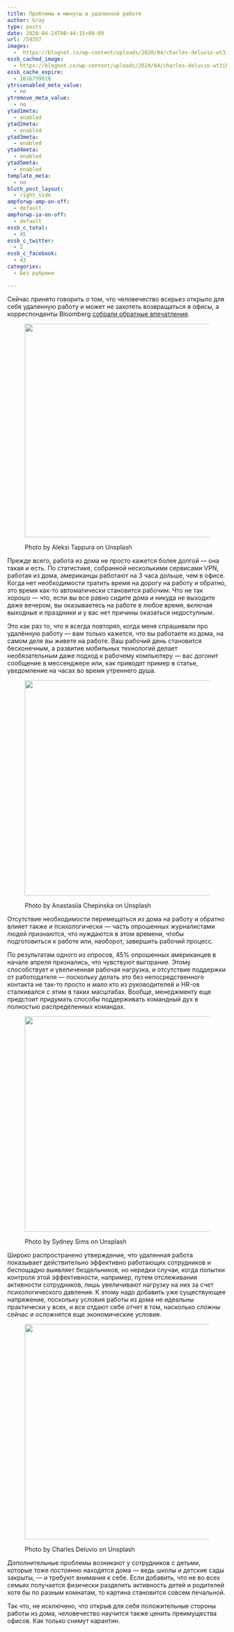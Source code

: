 ```yaml
---
title: Проблемы и минусы в удаленной работе
author: Gray
type: posts
date: 2020-04-24T00:44:15+00:00
url: /59357
images:
  -  https://blognot.co/wp-content/uploads/2020/04/charles-deluvio-wt3iFNxMSE0-unsplash.jpg
essb_cached_image:
  - https://blognot.co/wp-content/uploads/2020/04/charles-deluvio-wt3iFNxMSE0-unsplash.jpg
essb_cache_expire:
  - 1616759018
ytrssenabled_meta_value:
  - no
ytremove_meta_value:
  - no
ytad1meta:
  - enabled
ytad2meta:
  - enabled
ytad3meta:
  - enabled
ytad4meta:
  - enabled
ytad5meta:
  - enabled
template_meta:
  - no
bluth_post_layout:
  - right_side
ampforwp-amp-on-off:
  - default
ampforwp-ia-on-off:
  - default
essb_c_total:
  - 45
essb_c_twitter:
  - 2
essb_c_facebook:
  - 43
categories:
  - Без рубрики

---
```








Сейчас принято говорить о том, что человечество всерьез открыло для себя удаленную работу и может не захотеть возвращаться в офисы, а корреспонденты Bloomberg&nbsp;<a rel="noreferrer noopener" target="_blank" href="https://www.bloomberg.com/news/articles/2020-04-23/working-from-home-in-covid-era-means-three-more-hours-on-the-job">собрали обратные впечатления</a>.<figure class="wp-block-image size-large">

<img data-attachment-id="59358" data-permalink="https://blognot.co/59357/aleksi-tappura-mcg0zgd7bgu-unsplash" data-orig-file="https://i1.wp.com/blognot.co/wp-content/uploads/2020/04/aleksi-tappura-mCg0ZgD7BgU-unsplash.jpg?fit=1200%2C795&ssl=1" data-orig-size="1200,795" data-comments-opened="1" data-image-meta="{&quot;aperture&quot;:&quot;0&quot;,&quot;credit&quot;:&quot;&quot;,&quot;camera&quot;:&quot;&quot;,&quot;caption&quot;:&quot;&quot;,&quot;created_timestamp&quot;:&quot;0&quot;,&quot;copyright&quot;:&quot;&quot;,&quot;focal_length&quot;:&quot;0&quot;,&quot;iso&quot;:&quot;0&quot;,&quot;shutter_speed&quot;:&quot;0&quot;,&quot;title&quot;:&quot;&quot;,&quot;orientation&quot;:&quot;0&quot;}" data-image-title="aleksi-tappura-mCg0ZgD7BgU-unsplash" data-image-description="" data-medium-file="https://i1.wp.com/blognot.co/wp-content/uploads/2020/04/aleksi-tappura-mCg0ZgD7BgU-unsplash.jpg?fit=300%2C199&ssl=1" data-large-file="https://i1.wp.com/blognot.co/wp-content/uploads/2020/04/aleksi-tappura-mCg0ZgD7BgU-unsplash.jpg?fit=740%2C490&ssl=1" width="740" height="490" src="https://i1.wp.com/blognot.co/wp-content/uploads/2020/04/aleksi-tappura-mCg0ZgD7BgU-unsplash.jpg?resize=740%2C490&#038;ssl=1" alt="" class="wp-image-59358" srcset="https://i1.wp.com/blognot.co/wp-content/uploads/2020/04/aleksi-tappura-mCg0ZgD7BgU-unsplash.jpg?resize=1024%2C678&ssl=1 1024w, https://i1.wp.com/blognot.co/wp-content/uploads/2020/04/aleksi-tappura-mCg0ZgD7BgU-unsplash.jpg?resize=300%2C199&ssl=1 300w, https://i1.wp.com/blognot.co/wp-content/uploads/2020/04/aleksi-tappura-mCg0ZgD7BgU-unsplash.jpg?resize=768%2C509&ssl=1 768w, https://i1.wp.com/blognot.co/wp-content/uploads/2020/04/aleksi-tappura-mCg0ZgD7BgU-unsplash.jpg?resize=700%2C464&ssl=1 700w, https://i1.wp.com/blognot.co/wp-content/uploads/2020/04/aleksi-tappura-mCg0ZgD7BgU-unsplash.jpg?resize=800%2C530&ssl=1 800w, https://i1.wp.com/blognot.co/wp-content/uploads/2020/04/aleksi-tappura-mCg0ZgD7BgU-unsplash.jpg?w=1200&ssl=1 1200w" sizes="(max-width: 740px) 100vw, 740px" data-recalc-dims="1" /> <figcaption>Photo by Aleksi Tappura on Unsplash</figcaption></figure> 

Прежде всего, работа из дома не просто кажется более долгой — она такая и есть. По статистике, собранной несколькими сервисами VPN, работая из дома, американцы работают на 3 часа дольше, чем в офисе. Когда нет необходимости тратить время на дорогу на работу и обратно, это время как-то автоматически становится рабочим. Что не так хорошо —&nbsp;что, если вы все равно сидите дома и никуда не выходите даже вечером, вы оказываетесь на работе в любое время, включая выходные и праздники и у вас нет причины оказаться недоступным.

Это как раз то, что я всегда повторял, когда меня спрашивали про удалённую работу — вам только кажется, что вы работаете из дома, на самом деле вы живете на работе. Ваш рабочий день становится бесконечным, а развитие мобильных технологий делает необязательным даже подход к рабочему компьютеру — вас догонит сообщение в мессенджере или, как приводят пример в статье, уведомление на часах во время утреннего душа.<figure class="wp-block-image size-large">

<img data-attachment-id="59360" data-permalink="https://blognot.co/59357/anastasiia-chepinska-efrnnywe8eu-unsplash" data-orig-file="https://i1.wp.com/blognot.co/wp-content/uploads/2020/04/anastasiia-chepinska-efrNNywe8eU-unsplash.jpg?fit=1200%2C801&ssl=1" data-orig-size="1200,801" data-comments-opened="1" data-image-meta="{&quot;aperture&quot;:&quot;0&quot;,&quot;credit&quot;:&quot;&quot;,&quot;camera&quot;:&quot;&quot;,&quot;caption&quot;:&quot;&quot;,&quot;created_timestamp&quot;:&quot;0&quot;,&quot;copyright&quot;:&quot;&quot;,&quot;focal_length&quot;:&quot;0&quot;,&quot;iso&quot;:&quot;0&quot;,&quot;shutter_speed&quot;:&quot;0&quot;,&quot;title&quot;:&quot;&quot;,&quot;orientation&quot;:&quot;0&quot;}" data-image-title="anastasiia-chepinska-efrNNywe8eU-unsplash" data-image-description="" data-medium-file="https://i1.wp.com/blognot.co/wp-content/uploads/2020/04/anastasiia-chepinska-efrNNywe8eU-unsplash.jpg?fit=300%2C200&ssl=1" data-large-file="https://i1.wp.com/blognot.co/wp-content/uploads/2020/04/anastasiia-chepinska-efrNNywe8eU-unsplash.jpg?fit=740%2C494&ssl=1" width="740" height="494" src="https://i1.wp.com/blognot.co/wp-content/uploads/2020/04/anastasiia-chepinska-efrNNywe8eU-unsplash.jpg?resize=740%2C494&#038;ssl=1" alt="" class="wp-image-59360" srcset="https://i1.wp.com/blognot.co/wp-content/uploads/2020/04/anastasiia-chepinska-efrNNywe8eU-unsplash.jpg?resize=1024%2C684&ssl=1 1024w, https://i1.wp.com/blognot.co/wp-content/uploads/2020/04/anastasiia-chepinska-efrNNywe8eU-unsplash.jpg?resize=300%2C200&ssl=1 300w, https://i1.wp.com/blognot.co/wp-content/uploads/2020/04/anastasiia-chepinska-efrNNywe8eU-unsplash.jpg?resize=768%2C513&ssl=1 768w, https://i1.wp.com/blognot.co/wp-content/uploads/2020/04/anastasiia-chepinska-efrNNywe8eU-unsplash.jpg?resize=700%2C467&ssl=1 700w, https://i1.wp.com/blognot.co/wp-content/uploads/2020/04/anastasiia-chepinska-efrNNywe8eU-unsplash.jpg?resize=800%2C534&ssl=1 800w, https://i1.wp.com/blognot.co/wp-content/uploads/2020/04/anastasiia-chepinska-efrNNywe8eU-unsplash.jpg?w=1200&ssl=1 1200w" sizes="(max-width: 740px) 100vw, 740px" data-recalc-dims="1" /> <figcaption>Photo by Anastasiia Chepinska on Unsplash</figcaption></figure> 

Отсутствие необходимости перемещаться из дома на работу и обратно влияет также и психологически — часть опрошенных журналистами людей признаются, что нуждаются в этом времени, чтобы подготовиться к работе или, наоборот, завершить рабочий процесс.

По результатам одного из опросов, 45% опрошенных американцев в начале апреля признались, что чувствуют выгорание. Этому способствует и увеличенная рабочая нагрузка, и отсутствие поддержки от работодателя — поскольку делать это без непосредственного контакта не так-то просто и мало кто из руководителей и HR-ов сталкивался с этим в таких масштабах. Вообще, менеджменту еще предстоит придумать способы поддерживать командный дух в полностью распределенных командах.<figure class="wp-block-image size-large">

<img data-attachment-id="59361" data-permalink="https://blognot.co/59357/sydney-sims-fz2hmphirbi-unsplash" data-orig-file="https://i1.wp.com/blognot.co/wp-content/uploads/2020/04/sydney-sims-fZ2hMpHIrbI-unsplash.jpg?fit=1200%2C800&ssl=1" data-orig-size="1200,800" data-comments-opened="1" data-image-meta="{&quot;aperture&quot;:&quot;0&quot;,&quot;credit&quot;:&quot;&quot;,&quot;camera&quot;:&quot;&quot;,&quot;caption&quot;:&quot;&quot;,&quot;created_timestamp&quot;:&quot;0&quot;,&quot;copyright&quot;:&quot;&quot;,&quot;focal_length&quot;:&quot;0&quot;,&quot;iso&quot;:&quot;0&quot;,&quot;shutter_speed&quot;:&quot;0&quot;,&quot;title&quot;:&quot;&quot;,&quot;orientation&quot;:&quot;0&quot;}" data-image-title="sydney-sims-fZ2hMpHIrbI-unsplash" data-image-description="" data-medium-file="https://i1.wp.com/blognot.co/wp-content/uploads/2020/04/sydney-sims-fZ2hMpHIrbI-unsplash.jpg?fit=300%2C200&ssl=1" data-large-file="https://i1.wp.com/blognot.co/wp-content/uploads/2020/04/sydney-sims-fZ2hMpHIrbI-unsplash.jpg?fit=740%2C494&ssl=1" width="740" height="494" src="https://i1.wp.com/blognot.co/wp-content/uploads/2020/04/sydney-sims-fZ2hMpHIrbI-unsplash.jpg?resize=740%2C494&#038;ssl=1" alt="" class="wp-image-59361" srcset="https://i1.wp.com/blognot.co/wp-content/uploads/2020/04/sydney-sims-fZ2hMpHIrbI-unsplash.jpg?resize=1024%2C683&ssl=1 1024w, https://i1.wp.com/blognot.co/wp-content/uploads/2020/04/sydney-sims-fZ2hMpHIrbI-unsplash.jpg?resize=300%2C200&ssl=1 300w, https://i1.wp.com/blognot.co/wp-content/uploads/2020/04/sydney-sims-fZ2hMpHIrbI-unsplash.jpg?resize=768%2C512&ssl=1 768w, https://i1.wp.com/blognot.co/wp-content/uploads/2020/04/sydney-sims-fZ2hMpHIrbI-unsplash.jpg?resize=700%2C467&ssl=1 700w, https://i1.wp.com/blognot.co/wp-content/uploads/2020/04/sydney-sims-fZ2hMpHIrbI-unsplash.jpg?resize=800%2C533&ssl=1 800w, https://i1.wp.com/blognot.co/wp-content/uploads/2020/04/sydney-sims-fZ2hMpHIrbI-unsplash.jpg?w=1200&ssl=1 1200w" sizes="(max-width: 740px) 100vw, 740px" data-recalc-dims="1" /> <figcaption>Photo by Sydney Sims on Unsplash</figcaption></figure> 

Широко распространено утверждение, что удаленная работа показывает действительно эффективно работающих сотрудников и беспощадно выявляет бездельников, но нередки случаи, когда попытки контроля этой эффективности, например, путем отслеживания активности сотрудников, лишь увеличивают нагрузку на них за счет психологического давления. К этому надо добавить уже существующее напряжение, поскольку условия работы из дома не идеальны практически у всех, и все отдают себе отчет в том, насколько сложны сейчас и осложнятся еще экономические условия.<figure class="wp-block-image size-large">

<img data-attachment-id="59359" data-permalink="https://blognot.co/59357/charles-deluvio-wt3ifnxmse0-unsplash" data-orig-file="https://i2.wp.com/blognot.co/wp-content/uploads/2020/04/charles-deluvio-wt3iFNxMSE0-unsplash.jpg?fit=1200%2C800&ssl=1" data-orig-size="1200,800" data-comments-opened="1" data-image-meta="{&quot;aperture&quot;:&quot;0&quot;,&quot;credit&quot;:&quot;&quot;,&quot;camera&quot;:&quot;&quot;,&quot;caption&quot;:&quot;&quot;,&quot;created_timestamp&quot;:&quot;0&quot;,&quot;copyright&quot;:&quot;&quot;,&quot;focal_length&quot;:&quot;0&quot;,&quot;iso&quot;:&quot;0&quot;,&quot;shutter_speed&quot;:&quot;0&quot;,&quot;title&quot;:&quot;&quot;,&quot;orientation&quot;:&quot;0&quot;}" data-image-title="charles-deluvio-wt3iFNxMSE0-unsplash" data-image-description="" data-medium-file="https://i2.wp.com/blognot.co/wp-content/uploads/2020/04/charles-deluvio-wt3iFNxMSE0-unsplash.jpg?fit=300%2C200&ssl=1" data-large-file="https://i2.wp.com/blognot.co/wp-content/uploads/2020/04/charles-deluvio-wt3iFNxMSE0-unsplash.jpg?fit=740%2C494&ssl=1" width="740" height="494" src="https://i2.wp.com/blognot.co/wp-content/uploads/2020/04/charles-deluvio-wt3iFNxMSE0-unsplash.jpg?resize=740%2C494&#038;ssl=1" alt="" class="wp-image-59359" srcset="https://i2.wp.com/blognot.co/wp-content/uploads/2020/04/charles-deluvio-wt3iFNxMSE0-unsplash.jpg?resize=1024%2C683&ssl=1 1024w, https://i2.wp.com/blognot.co/wp-content/uploads/2020/04/charles-deluvio-wt3iFNxMSE0-unsplash.jpg?resize=300%2C200&ssl=1 300w, https://i2.wp.com/blognot.co/wp-content/uploads/2020/04/charles-deluvio-wt3iFNxMSE0-unsplash.jpg?resize=768%2C512&ssl=1 768w, https://i2.wp.com/blognot.co/wp-content/uploads/2020/04/charles-deluvio-wt3iFNxMSE0-unsplash.jpg?resize=700%2C467&ssl=1 700w, https://i2.wp.com/blognot.co/wp-content/uploads/2020/04/charles-deluvio-wt3iFNxMSE0-unsplash.jpg?resize=800%2C533&ssl=1 800w, https://i2.wp.com/blognot.co/wp-content/uploads/2020/04/charles-deluvio-wt3iFNxMSE0-unsplash.jpg?w=1200&ssl=1 1200w" sizes="(max-width: 740px) 100vw, 740px" data-recalc-dims="1" /> <figcaption>Photo by Charles Deluvio on Unsplash</figcaption></figure> 

Дополнительные проблемы возникают у сотрудников с детьми, которые тоже постоянно находятся дома — ведь школы и детские сады закрыты, — и требуют внимания к себе. Если добавить, что не во всех семьях получается физически разделить активность детей и родителей хотя бы по разным комнатам, то картина становится совсем печальной.

Так что, не исключено, что открыв для себя положительные стороны работы из дома, человечество научится также ценить преимущества офисов. Как только снимут карантин.